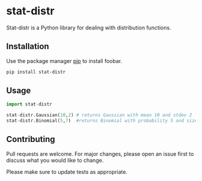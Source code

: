 # stat-distr

Stat-distr is a Python library for dealing with distribution functions.

## Installation

Use the package manager [pip](https://pip.pypa.io/en/stat-distr/) to install foobar.

```bash
pip install stat-distr
```

## Usage

```python
import stat-distr

stat-distr.Gaussian(10,2) # returns Gaussian with mean 10 and stdev 2
stat-distr.Binomial(5,7)  #returns Binomial with probability 5 and size 7
```

## Contributing
Pull requests are welcome. For major changes, please open an issue first to discuss what you would like to change.

Please make sure to update tests as appropriate.